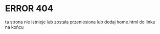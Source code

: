 
# ERROR 404
ta strona nie istnieje lub została przeniesiona
lub dodaj home.html do linku na końcu 
